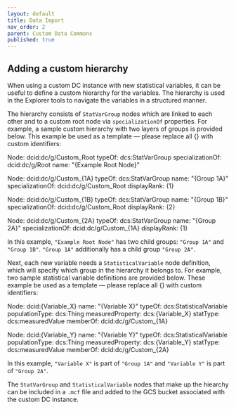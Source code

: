 ```yaml
---
layout: default
title: Data Import
nav_order: 2
parent: Custom Data Commons
published: true
---
```


## Adding a custom hierarchy

When using a custom DC instance with new statistical variables, it can be useful to define a custom hierarchy for the variables. The hierarchy is used in the Explorer tools to navigate the variables in a structured manner.

The hierarchy consists of `StatVarGroup` nodes which are linked to each other and to a custom root node via `specializationOf` properties. For example, a sample custom hierarchy with two layers of groups is provided below. This example be used as a template — please replace all <span class="param">{}</span> with custom identifiers: 

<div class="schema-example">
Node: dcid:dc/g/Custom_Root
typeOf: dcs:StatVarGroup
specializationOf: dcid:dc/g/Root
name: "<span class="param">{Example Root Node}</span>"

Node: dcid:dc/g/Custom_<span class="param">{1A}</span>
typeOf: dcs:StatVarGroup
name: "<span class="param">{Group 1A}</span>"
specializationOf: dcid:dc/g/Custom_Root
displayRank: <span class="param">{1}</span>

Node: dcid:dc/g/Custom_<span class="param">{1B}</span>
typeOf: dcs:StatVarGroup
name: "<span class="param">{Group 1B}</span>"
specializationOf: dcid:dc/g/Custom_Root
displayRank: <span class="param">{2}</span>

Node: dcid:dc/g/Custom_<span class="param">{2A}</span>
typeOf: dcs:StatVarGroup
name: "<span class="param">{Group 2A}</span>"
specializationOf: dcid:dc/g/Custom_<span class="param">{1A}</span>
displayRank: <span class="param">{1}</span>
</div>

In this example, `"Example Root Node"` has two child groups: `"Group 1A"` and `"Group 1B"`. `"Group 1A"` additionally has a child group `"Group 2A"`.

Next, each new variable needs a `StatisticalVariable` node definition, which will specify which group in the hierarchy it belongs to. For example, two sample statistical variable definitions are provided below. These example be used as a template — please replace all <span class="param">{}</span> with custom identifiers: 

<div class="schema-example">
Node: dcid:<span class="param">{Variable_X}</span>
name: "<span class="param">{Variable X}</span>"
typeOf: dcs:StatisticalVariable
populationType: dcs:Thing
measuredProperty: dcs:<span class="param">{Variable_X}</span>
statType: dcs:measuredValue
memberOf: dcid:dc/g/Custom_<span class="param">{1A}</span>

Node: dcid:<span class="param">{Variable_Y}</span>
name: "<span class="param">{Variable Y}</span>"
typeOf: dcs:StatisticalVariable
populationType: dcs:Thing
measuredProperty: dcs:<span class="param">{Variable_Y}</span>
statType: dcs:measuredValue
memberOf: dcid:dc/g/Custom_<span class="param">{2A}</span>
</div>

In this example, `"Variable X"` is part of `"Group 1A"` and `"Variable Y"` is part of `"Group 2A"`.

The `StatVarGroup` and `StatisticalVariable` nodes that make up the hiearchy can be included in a `.mcf` file and added to the GCS bucket associated with the custom DC instance.